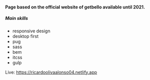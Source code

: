 #### Page based on the official website of getbello available until 2021. 
##### Main skills
- responsive design
- desktop first
- pug
- sass
- bem
- itcss
- gulp

Live: https://ricardoolivaalonso04.netlify.app
